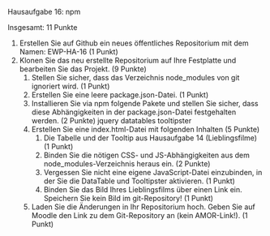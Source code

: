 Hausaufgabe 16: npm

Insgesamt: 11 Punkte

1. Erstellen Sie auf Github ein neues öffentliches Repositorium mit dem Namen: EWP-HA-16 (1 Punkt)
2. Klonen Sie das neu erstellte Repositorium auf Ihre Festplatte und bearbeiten Sie das Projekt. (9 Punkte)
	1. Stellen Sie sicher, dass das Verzeichnis node_modules von git ignoriert wird. (1 Punkt)
	2. Erstellen Sie eine leere package.json-Datei. (1 Punkt)
	3. Installieren Sie via npm folgende Pakete und stellen Sie sicher, dass diese Abhängigkeiten in der package.json-Datei festgehalten werden. (2 Punkte)
		jquery
		datatables
		tooltipster
	4. Erstellen Sie eine index.html-Datei mit folgenden Inhalten (5 Punkte)
		1. Die Tabelle und der Tooltip aus Hausaufgabe 14 (Lieblingsfilme) (1 Punkt)
		2. Binden Sie die nötigen CSS- und JS-Abhängigkeiten aus dem node_modules-Verzeichnis heraus ein. (2 Punkte)
		3. Vergessen Sie nicht eine eigene JavaScript-Datei einzubinden, in der Sie die DataTable und Tooltipster aktivieren. (1 Punkt)
		4. Binden Sie das Bild Ihres Lieblingsfilms über einen Link ein. Speichern Sie kein Bild im git-Repository! (1 Punkt)
	5. Laden Sie die Änderungen in Ihr Repositorium hoch. Geben Sie auf Moodle den Link zu dem Git-Repository an (kein AMOR-Link!). (1 Punkt)